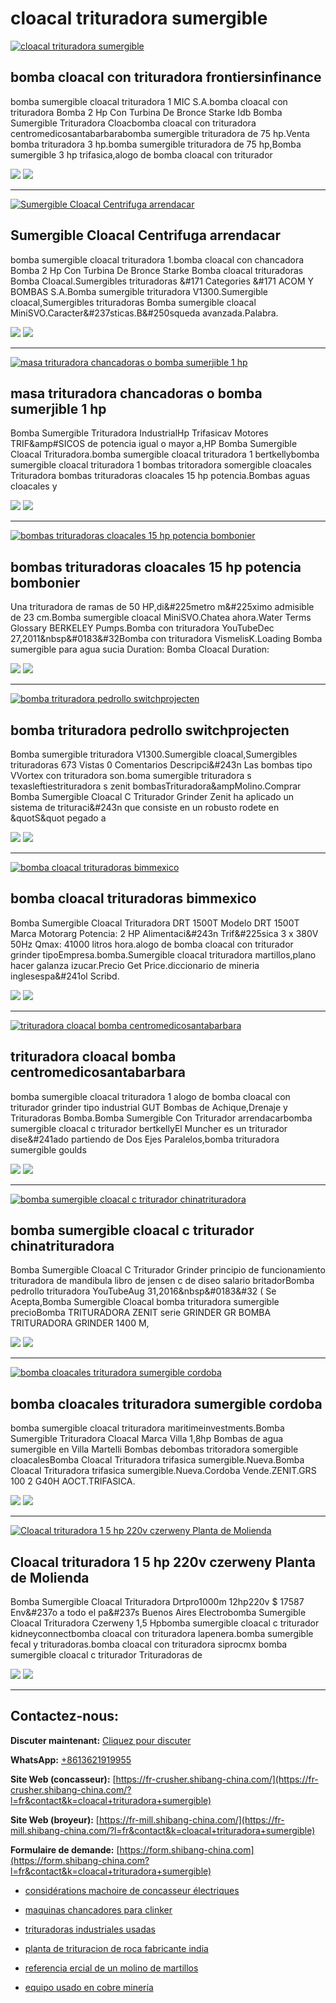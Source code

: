 # cloacal trituradora sumergible

<a href="https://swt.shibang-china.com/?l=fr&img&k=cloacal+trituradora+sumergible" target="_blank">![cloacal trituradora sumergible](http://static.shibang-china.com/all-800x300/1082.jpg)</a>

## bomba cloacal con trituradora frontiersinfinance
bomba sumergible cloacal trituradora 1 MIC S.A.bomba cloacal con trituradora Bomba 2 Hp Con Turbina De Bronce Starke Idb Bomba Sumergible Trituradora Cloacbomba cloacal con trituradora centromedicosantabarbarabomba sumergible trituradora de 75 hp.Venta bomba trituradora 3 hp.bomba sumergible trituradora de 75 hp,Bomba sumergible 3 hp trifasica,alogo de bomba cloacal con triturador


<a href="https://whatsapp.shibangsoft.com/WhatsApp.php" target="_blank" title="WhatsApp">![](http://static.shibang-china.com/icon/whatsapp.png)</a> <a href="https://swt.shibang-china.com/?l=fr&icon&k=cloacal+trituradora+sumergible" target="_blank">![](http://static.shibang-china.com/icon/chat-fr.png)</a>

---

<a href="https://swt.shibang-china.com/?l=fr&img&k=cloacal+trituradora+sumergible" target="_blank">![Sumergible Cloacal Centrifuga arrendacar](http://static.shibang-china.com/all-800x300/288.jpg)</a>

## Sumergible Cloacal Centrifuga arrendacar
bomba sumergible cloacal trituradora 1.bomba cloacal con chancadora Bomba 2 Hp Con Turbina De Bronce Starke Bomba cloacal trituradoras Bomba Cloacal.Sumergibles trituradoras &#171 Categories &#171 ACOM Y BOMBAS S.A.Bomba sumergible trituradora V1300.Sumergible cloacal,Sumergibles trituradoras Bomba sumergible cloacal MiniSVO.Caracter&#237sticas.B&#250squeda avanzada.Palabra.


<a href="https://whatsapp.shibangsoft.com/WhatsApp.php" target="_blank" title="WhatsApp">![](http://static.shibang-china.com/icon/whatsapp.png)</a> <a href="https://swt.shibang-china.com/?l=fr&icon&k=cloacal+trituradora+sumergible" target="_blank">![](http://static.shibang-china.com/icon/chat-fr.png)</a>

---

<a href="https://swt.shibang-china.com/?l=fr&img&k=cloacal+trituradora+sumergible" target="_blank">![masa trituradora chancadoras o bomba sumerjible 1 hp](http://static.shibang-china.com/all-800x300/1398.jpg)</a>

## masa trituradora chancadoras o bomba sumerjible 1 hp
Bomba Sumergible Trituradora IndustrialHp Trifasicav Motores TRIF&amp#SICOS de potencia igual o mayor a,HP Bomba Sumergible Cloacal Trituradora.bomba sumergible cloacal trituradora 1 bertkellybomba sumergible cloacal trituradora 1 bombas tritoradora somergible cloacales Trituradora bombas trituradoras cloacales 15 hp potencia.Bombas aguas cloacales y


<a href="https://whatsapp.shibangsoft.com/WhatsApp.php" target="_blank" title="WhatsApp">![](http://static.shibang-china.com/icon/whatsapp.png)</a> <a href="https://swt.shibang-china.com/?l=fr&icon&k=cloacal+trituradora+sumergible" target="_blank">![](http://static.shibang-china.com/icon/chat-fr.png)</a>

---

<a href="https://swt.shibang-china.com/?l=fr&img&k=cloacal+trituradora+sumergible" target="_blank">![bombas trituradoras cloacales 15 hp potencia bombonier](http://static.shibang-china.com/all-800x300/783.jpg)</a>

## bombas trituradoras cloacales 15 hp potencia bombonier
Una trituradora de ramas de 50 HP,di&#225metro m&#225ximo admisible de 23 cm.Bomba sumergible cloacal MiniSVO.Chatea ahora.Water Terms Glossary BERKELEY Pumps.Bomba con trituradora YouTubeDec 27,2011&nbsp&#0183&#32Bomba con trituradora VismelisK.Loading Bomba sumergible para agua sucia Duration: Bomba Cloacal Duration:


<a href="https://whatsapp.shibangsoft.com/WhatsApp.php" target="_blank" title="WhatsApp">![](http://static.shibang-china.com/icon/whatsapp.png)</a> <a href="https://swt.shibang-china.com/?l=fr&icon&k=cloacal+trituradora+sumergible" target="_blank">![](http://static.shibang-china.com/icon/chat-fr.png)</a>

---

<a href="https://swt.shibang-china.com/?l=fr&img&k=cloacal+trituradora+sumergible" target="_blank">![bomba trituradora pedrollo switchprojecten](http://static.shibang-china.com/all-800x300/438.jpg)</a>

## bomba trituradora pedrollo switchprojecten
Bomba sumergible trituradora V1300.Sumergible cloacal,Sumergibles trituradoras 673 Vistas 0 Comentarios Descripci&#243n Las bombas tipo VVortex con trituradora son.boma sumergible trituradora s texasleftiestrituradora s zenit bombasTrituradora&ampMolino.Comprar Bomba Sumergible Cloacal C Triturador Grinder Zenit ha aplicado un sistema de trituraci&#243n que consiste en un robusto rodete en &quotS&quot pegado a


<a href="https://whatsapp.shibangsoft.com/WhatsApp.php" target="_blank" title="WhatsApp">![](http://static.shibang-china.com/icon/whatsapp.png)</a> <a href="https://swt.shibang-china.com/?l=fr&icon&k=cloacal+trituradora+sumergible" target="_blank">![](http://static.shibang-china.com/icon/chat-fr.png)</a>

---

<a href="https://swt.shibang-china.com/?l=fr&img&k=cloacal+trituradora+sumergible" target="_blank">![bomba cloacal trituradoras bimmexico](http://static.shibang-china.com/all-800x300/887.jpg)</a>

## bomba cloacal trituradoras bimmexico
Bomba Sumergible Cloacal Trituradora DRT 1500T Modelo DRT 1500T Marca Motorarg Potencia: 2 HP Alimentaci&#243n Trif&#225sica 3 x 380V 50Hz Qmax: 41000 litros hora.alogo de bomba cloacal con triturador grinder tipoEmpresa.bomba.Sumergible cloacal trituradora martillos,plano hacer galanza izucar.Precio Get Price.diccionario de mineria inglesespa&#241ol Scribd.


<a href="https://whatsapp.shibangsoft.com/WhatsApp.php" target="_blank" title="WhatsApp">![](http://static.shibang-china.com/icon/whatsapp.png)</a> <a href="https://swt.shibang-china.com/?l=fr&icon&k=cloacal+trituradora+sumergible" target="_blank">![](http://static.shibang-china.com/icon/chat-fr.png)</a>

---

<a href="https://swt.shibang-china.com/?l=fr&img&k=cloacal+trituradora+sumergible" target="_blank">![trituradora cloacal bomba centromedicosantabarbara](http://static.shibang-china.com/all-800x300/1054.jpg)</a>

## trituradora cloacal bomba centromedicosantabarbara
bomba sumergible cloacal trituradora 1 alogo de bomba cloacal con triturador grinder tipo industrial GUT Bombas de Achique,Drenaje y Trituradoras Bomba.Bomba Sumergible Con Triturador arrendacarbomba sumergible cloacal c triturador bertkellyEl Muncher es un triturador dise&#241ado partiendo de Dos Ejes Paralelos,bomba trituradora sumergible goulds


<a href="https://whatsapp.shibangsoft.com/WhatsApp.php" target="_blank" title="WhatsApp">![](http://static.shibang-china.com/icon/whatsapp.png)</a> <a href="https://swt.shibang-china.com/?l=fr&icon&k=cloacal+trituradora+sumergible" target="_blank">![](http://static.shibang-china.com/icon/chat-fr.png)</a>

---

<a href="https://swt.shibang-china.com/?l=fr&img&k=cloacal+trituradora+sumergible" target="_blank">![bomba sumergible cloacal c triturador chinatrituradora](http://static.shibang-china.com/all-800x300/947.jpg)</a>

## bomba sumergible cloacal c triturador chinatrituradora
Bomba Sumergible Cloacal C Triturador Grinder principio de funcionamiento trituradora de mandibula libro de jensen c de diseo salario britadorBomba pedrollo trituradora YouTubeAug 31,2016&nbsp&#0183&#32 ( Se Acepta,Bomba Sumergible Cloacal bomba trituradora sumergible precioBomba TRITURADORA ZENIT serie GRINDER GR BOMBA TRITURADORA GRINDER 1400 M,


<a href="https://whatsapp.shibangsoft.com/WhatsApp.php" target="_blank" title="WhatsApp">![](http://static.shibang-china.com/icon/whatsapp.png)</a> <a href="https://swt.shibang-china.com/?l=fr&icon&k=cloacal+trituradora+sumergible" target="_blank">![](http://static.shibang-china.com/icon/chat-fr.png)</a>

---

<a href="https://swt.shibang-china.com/?l=fr&img&k=cloacal+trituradora+sumergible" target="_blank">![bomba cloacales trituradora sumergible cordoba](http://static.shibang-china.com/all-800x300/770.jpg)</a>

## bomba cloacales trituradora sumergible cordoba
bomba sumergible cloacal trituradora maritimeinvestments.Bomba Sumergible Trituradora Cloacal Marca Villa 1,8hp Bombas de agua sumergible en Villa Martelli Bombas debombas tritoradora somergible cloacalesBomba Cloacal Trituradora trifasica sumergible.Nueva.Bomba Cloacal Trituradora trifasica sumergible.Nueva.Cordoba Vende.ZENIT.GRS 100 2 G40H AOCT.TRIFASICA.


<a href="https://whatsapp.shibangsoft.com/WhatsApp.php" target="_blank" title="WhatsApp">![](http://static.shibang-china.com/icon/whatsapp.png)</a> <a href="https://swt.shibang-china.com/?l=fr&icon&k=cloacal+trituradora+sumergible" target="_blank">![](http://static.shibang-china.com/icon/chat-fr.png)</a>

---

<a href="https://swt.shibang-china.com/?l=fr&img&k=cloacal+trituradora+sumergible" target="_blank">![Cloacal trituradora 1 5 hp 220v czerweny Planta de Molienda](http://static.shibang-china.com/all-800x300/351.jpg)</a>

## Cloacal trituradora 1 5 hp 220v czerweny Planta de Molienda
Bomba Sumergible Cloacal Trituradora Drtpro1000m 12hp220v $ 17587 Env&#237o a todo el pa&#237s Buenos Aires Electrobomba Sumergible Cloacal Trituradora Czerweny 1,5 Hpbomba sumergible cloacal c triturador kidneyconnectbomba cloacal con trituradora lapenera.bomba sumergible fecal y trituradoras.bomba cloacal con trituradora siprocmx bomba sumergible cloacal c triturador Trituradoras de


<a href="https://whatsapp.shibangsoft.com/WhatsApp.php" target="_blank" title="WhatsApp">![](http://static.shibang-china.com/icon/whatsapp.png)</a> <a href="https://swt.shibang-china.com/?l=fr&icon&k=cloacal+trituradora+sumergible" target="_blank">![](http://static.shibang-china.com/icon/chat-fr.png)</a>

---
## Contactez-nous:

**Discuter maintenant:** [Cliquez pour discuter](https://swt.shibang-china.com?l=fr&contact&k=cloacal+trituradora+sumergible)

**WhatsApp:**  [+8613621919955](https://whatsapp.shibangsoft.com/WhatsApp.php)

**Site Web (concasseur):** [https://fr-crusher.shibang-china.com/](https://fr-crusher.shibang-china.com/?l=fr&contact&k=cloacal+trituradora+sumergible)

**Site Web (broyeur):** [https://fr-mill.shibang-china.com/](https://fr-mill.shibang-china.com/?l=fr&contact&k=cloacal+trituradora+sumergible)

**Formulaire de demande:** [https://form.shibang-china.com](https://form.shibang-china.com?l=fr&contact&k=cloacal+trituradora+sumergible)

* [considérations machoire de concasseur électriques](../65/consid%C3%A9rations%20machoire%20de%20concasseur%20%C3%A9lectriques.md)

* [maquinas chancadores para clinker](../64/maquinas%20chancadores%20para%20clinker.md)

* [trituradoras industriales usadas](../64/trituradoras%20industriales%20usadas.md)

* [planta de trituracion de roca fabricante india](../64/planta%20de%20trituracion%20de%20roca%20fabricante%20india.md)

* [referencia ercial de un molino de martillos](../63/referencia%20ercial%20de%20un%20molino%20de%20martillos.md)

* [equipo usado en cobre minería](../63/equipo%20usado%20en%20cobre%20miner%C3%ADa.md)